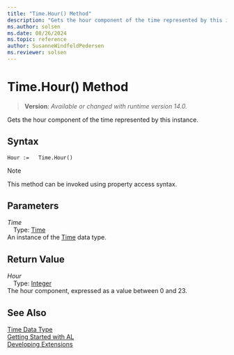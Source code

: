```yaml
---
title: "Time.Hour() Method"
description: "Gets the hour component of the time represented by this instance."
ms.author: solsen
ms.date: 08/26/2024
ms.topic: reference
author: SusanneWindfeldPedersen
ms.reviewer: solsen
---
```

[//]: # (START>DO_NOT_EDIT)
[//]: # (IMPORTANT:Do not edit any of the content between here and the END>DO_NOT_EDIT.)
[//]: # (Any modifications should be made in the .xml files in the ModernDev repo.)
# Time.Hour() Method
> **Version**: _Available or changed with runtime version 14.0._

Gets the hour component of the time represented by this instance.


## Syntax
```AL
Hour :=   Time.Hour()
```
> [!NOTE]
> This method can be invoked using property access syntax.
## Parameters
*Time*  
&emsp;Type: [Time](time-data-type.md)  
An instance of the [Time](time-data-type.md) data type.  

## Return Value
*Hour*  
&emsp;Type: [Integer](../integer/integer-data-type.md)  
The hour component, expressed as a value between 0 and 23.


[//]: # (IMPORTANT: END>DO_NOT_EDIT)
## See Also
[Time Data Type](time-data-type.md)  
[Getting Started with AL](../../devenv-get-started.md)  
[Developing Extensions](../../devenv-dev-overview.md)